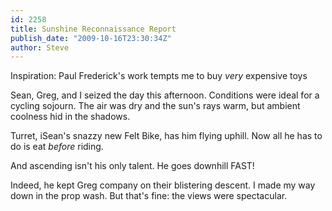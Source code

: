 ```yaml
---
id: 2258
title: Sunshine Reconnaissance Report
publish_date: "2009-10-16T23:30:34Z"
author: Steve
---
```

  
Inspiration: Paul Frederick's work tempts me to buy _very_ expensive toys

Sean, Greg, and I seized the day this afternoon. Conditions were ideal for a cycling sojourn. The air was dry and the sun's rays warm, but ambient coolness hid in the shadows.

Turret, iSean's snazzy new Felt Bike, has him flying uphill. Now all he has to do is eat _before_ riding.

And ascending isn't his only talent. He goes downhill FAST!

Indeed, he kept Greg company on their blistering descent. I made my way down in the prop wash. But that's fine: the views were spectacular.
